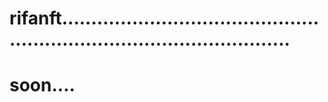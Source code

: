 # rifanft............................................................................................
# soon....

